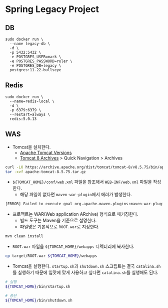 # Spring Legacy Project

## DB

```shell
sudo docker run \
  --name legacy-db \
  -d \
  -p 5432:5432 \
  -e POSTGRES_USER=mark \
  -e POSTGRES_PASSWORD=ruler \
  -e POSTGRES_DB=legacy \
  postgres:11.22-bullseye
```

## Redis

```shell
sudo docker run \
  --name=redis-local \
  -d \
  -p 6379:6379 \
  --restart=always \
  redis:5.0.13
```

## WAS

- Tomcat을 설치한다.
  - [Apache Tomcat Versions](https://tomcat.apache.org/whichversion.html)
  - [Tomcat 8 Archives](https://tomcat.apache.org/download-80.cgi) > Quick Navigation > Archives

```bash
curl -LO https://archive.apache.org/dist/tomcat/tomcat-8/v8.5.75/bin/apache-tomcat-8.5.75.tar.gz
tar -xvf apache-tomcat-8.5.75.tar.gz
```

- `${TOMCAT_HOME}/conf/web.xml` 파일을 참조해서 `WEB-INF/web.xml` 파일을 작성한다.
  - 해당 파일이 없다면 `maven-war-plugin`에서 에러가 발생한다.

```bash
[ERROR] Failed to execute goal org.apache.maven.plugins:maven-war-plugin:3.2.1:war (default-war) on project legacy: Error assembling WAR: webxml attribute is required (or pre-existing WEB-INF/web.xml if executing in update mode) -> [Help 1]
```

- 프로젝트는 WAR(Web application ARchive) 형식으로 패키징한다.
  - 빌드 도구는 Maven을 기준으로 설명한다.
  - 파일명은 기본적으로 `ROOT.war`로 지정한다.

```bash
mvn clean install
```

- `ROOT.war` 파일을 `${TOMCAT_HOME}/webapps` 디렉터리에 복사한다.

```bash
cp target/ROOT.war ${TOMCAT_HOME}/webapps
```

- Tomcat을 실행한다.
  `startup.sh`과 `shutdown.sh` 스크립트는 결국 `catalina.sh`를 실행하기 때문에
  입맛에 맞게 사용하고 싶다면 `catalina.sh`를 실행해도 된다.

```bash
# 실행
${TOMCAT_HOME}/bin/startup.sh

# 중단
${TOMCAT_HOME}/bin/shutdown.sh
```
